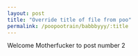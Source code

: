 ```yaml
---
layout: post
title: "Override title of file from poo"
permalink: /poopootrain/babbbyyy/:title
---
```


Welcome Motherfucker to post number 2